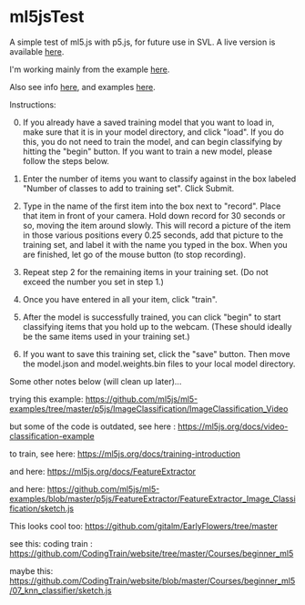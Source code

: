 # ml5jsTest
A simple test of ml5.js with p5.js, for future use in SVL. A live version is available [here](https://wynnjacobson-galan.github.io/ml5jsTest/).


I'm working mainly from the example [here](https://github.com/CodingTrain/website/tree/master/Courses/beginner_ml5/06_feature_extractor_load_save).

Also see info [here](https://github.com/ml5js/ml5-library), and examples [here](https://github.com/ml5js/ml5-examples).


Instructions:

0.  If you already have a saved training model that you want to load in, make sure that it is in your model directory, and click "load".  If you do this, you do not need to train the model, and can begin classifying by hitting the "begin" button.  If you want to train a new model, please follow the steps below.

1. Enter the number of items you want to classify against in the box labeled "Number of classes to add to training set".  Click Submit.

2. Type in the name of the first item into the box next to "record".  Place that item in front of your camera.  Hold down record for 30 seconds or so, moving the item around slowly.  This will record a picture of the item in those various positions every 0.25 seconds, add that picture to the training set, and label it with the name you typed in the box.  When you are finished, let go of the mouse button (to stop recording).  

3. Repeat step 2 for the remaining items in your training set.  (Do not exceed the number you set in step 1.)

4. Once you have entered in all your item, click "train".

5. After the model is successfully trained, you can click "begin" to start classifying items that you hold up to the webcam.  (These should ideally be the same items used in your training set.)

6.  If you want to save this training set, click the "save" button.  Then move the model.json and model.weights.bin files to your local model directory.  



Some other notes below (will clean up later)...


trying this example:
https://github.com/ml5js/ml5-examples/tree/master/p5js/ImageClassification/ImageClassification_Video

but some of the code is outdated, see here : https://ml5js.org/docs/video-classification-example

to train, see here: https://ml5js.org/docs/training-introduction

and here: https://ml5js.org/docs/FeatureExtractor

and here: https://github.com/ml5js/ml5-examples/blob/master/p5js/FeatureExtractor/FeatureExtractor_Image_Classification/sketch.js

This looks cool too: https://github.com/gitalm/EarlyFlowers/tree/master

see this: coding train : https://github.com/CodingTrain/website/tree/master/Courses/beginner_ml5

maybe this: https://github.com/CodingTrain/website/blob/master/Courses/beginner_ml5/07_knn_classifier/sketch.js

